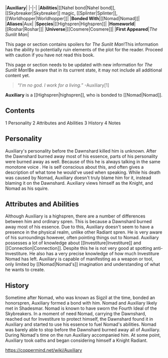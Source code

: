 |**Auxiliary**|
|-|-|
|**Abilities**|[[Nahel bond\|Nahel bond]], [[Skybreaker\|Skybreaker]] magic, [[Splinter\|Splinter]], [[Worldhopper\|Worldhopper]]|
|**Bonded With**|[[Nomad\|Nomad]]|
|**Aliases**|Aux|
|**Species**|[[Highspren\|Highspren]]|
|**Homeworld**|[[Roshar\|Roshar]]|
|**Universe**|[[Cosmere\|Cosmere]]|
|**First Appeared**|*The Sunlit Man*|

This page or section contains spoilers for *The Sunlit Man*!This information has the ability to potentially ruin elements of the plot for the reader. Proceed with caution if you have not read this book.

This page or section needs to be updated with new information for *The Sunlit Man*!Be aware that in its current state, it may not include all additional content yet.

>“*I'm no god. I work for a living.*”
\-Auxiliary[1]


**Auxiliary** is a [[Highspren\|highspren]], who is bonded to [[Nomad\|Nomad]].

## Contents

1 Personality
2 Attributes and Abilities
3 History
4 Notes


## Personality
Auxiliary's personality before the Dawnshard killed him is unknown. After the Dawnshard burned away most of his essence, parts of his personality were burned away as well. Because of this he is always talking in the same monotone voice . He is self conscious about this, and often gives a description of what tone he would've used when speaking.
While his death was caused by Nomad, Auxiliary doesn't truly blame him for it, instead blaming it on the Dawnshard. Auxiliary views himself as the Knight, and Nomad as his squire.

## Attributes and Abilities
Although Auxiliary is a highspren, there are a number of differences between him and ordinary spren. This is because a Dawnshard burned away most of his essence.
Due to this, Auxiliary doesn't seem to have a presence in the physical realm, unlike other Radiant spren. He is very aware of his surroundings however, often pointing things out to Nomad.
Auxiliary possesses a lot of knowledge about [[Investiture\|Investiture]] and [[Connection\|Connection]]. Despite this he is not very good at spotting anti-Investiture. He also has a very precise knowledge of how much Investiture Nomad has left.
Auxiliary is capable of manifesting as a weapon or tool, only limited by [[Nomad\|Nomad's]] imagination and understanding of what he wants to create.

## History
Sometime after Nomad, who was known as Sigzil at the time, bonded an honorspren, Auxiliary formed a bond with him. Nomad and Auxiliary likely met in Shadesmar. Nomad is known to have sworn the Fourth Ideal of the Skybreakers.
In a moment of need Nomad, carrying the Dawnshard, reached out for Investiture to protect himself, the Dawnshard found it in Auxiliary and started to use his essence to fuel Nomad's abilities. Nomad was barely able to stop before the Dawnshard burned away all of Auxiliary.
During Nomad's time on the run Auxiliary accompanied him.
At some point, Auxiliary took oaths and began considering himself a Knight Radiant.



https://coppermind.net/wiki/Auxiliary